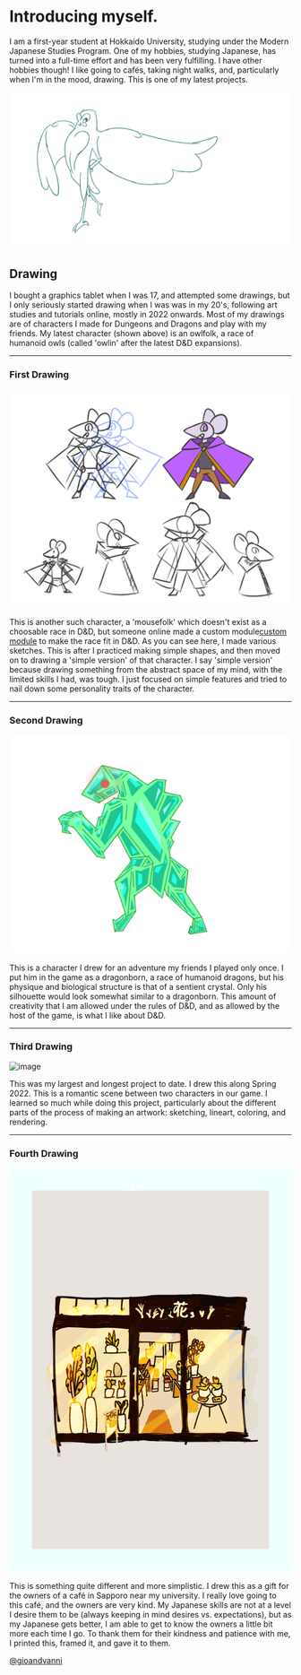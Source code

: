 # Introducing myself.
I am a first-year student at Hokkaido University, studying under the Modern Japanese Studies Program. One of my hobbies, studying Japanese, has turned into a full-time effort and has been very fulfilling. I have other hobbies though! I like going to cafés, taking night walks, and, particularly when I'm in the mood, drawing. This is one of my latest projects.

![image](/img/latest.png)

## Drawing

I bought a graphics tablet when I was 17, and attempted some drawings, but I only seriously started drawing when I was was in my 20's, following art studies and tutorials online, mostly in 2022 onwards. Most of my drawings are of characters I made for Dungeons and Dragons and play with my friends. My latest character (shown above) is an owlfolk, a race of humanoid owls (called 'owlin' after the latest D&D expansions).

---

### First Drawing

![image](/img/first.png)

This is another such character, a 'mousefolk' which doesn't exist as a choosable race in D&D, but someone online made a custom module[custom module](https://www.dandwiki.com/wiki/Mousefolk_(5e_Race)) to make the race fit in D&D. As you can see here, I made various sketches. This is after I practiced making simple shapes, and then moved on to drawing a 'simple version' of that character. I say 'simple version' because drawing something from the abstract space of my mind, with the limited skills I had, was tough. I just focused on simple features and tried to nail down some personality traits of the character.

---

### Second Drawing

![image](/img/second.png)

This is a character I drew for an adventure my friends I played only once. I put him in the game as a dragonborn, a race of humanoid dragons, but his physique and biological structure is that of a sentient crystal. Only his silhouette would look somewhat similar to a dragonborn. This amount of creativity that I am allowed under the rules of D&D, and as allowed by the host of the game, is what I like about D&D.

---

### Third Drawing

![image](/img/third.png)

This was my largest and longest project to date. I drew this along Spring 2022. This is a romantic scene between two characters in our game. I learned so much while doing this project, particularly about the different parts of the process of making an artwork: sketching, lineart, coloring, and rendering.

---

### Fourth Drawing

![image](/img/fourth.png)

This is something quite different and more simplistic. I drew this as a gift for the owners of a café in Sapporo near my university. I really love going to this café, and the owners are very kind. My Japanese skills are not at a level I desire them to be (always keeping in mind desires vs. expectations), but as my Japanese gets better, I am able to get to know the owners a little bit more each time I go. To thank them for their kindness and patience with me, I printed this, framed it, and gave it to them.

[@gioandvanni](https://twitter.com/gioandvanni)